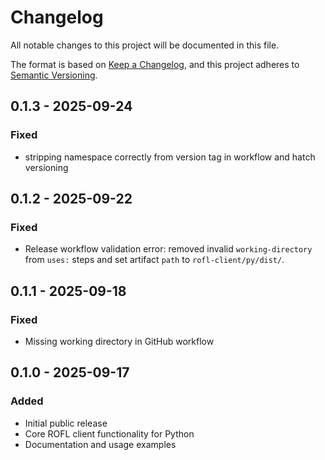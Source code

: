 # Changelog

All notable changes to this project will be documented in this file.

The format is based on [Keep a Changelog](https://keepachangelog.com/en/1.0.0/),
and this project adheres to [Semantic Versioning](https://semver.org/spec/v2.0.0.html).

## 0.1.3 - 2025-09-24

### Fixed
- stripping namespace correctly from version tag in workflow and hatch versioning

## 0.1.2 - 2025-09-22

### Fixed
- Release workflow validation error: removed invalid `working-directory` from `uses:` steps and set artifact `path` to `rofl-client/py/dist/`.


## 0.1.1 - 2025-09-18

### Fixed 
- Missing working directory in GitHub workflow


## 0.1.0 - 2025-09-17

### Added
- Initial public release
- Core ROFL client functionality for Python
- Documentation and usage examples
